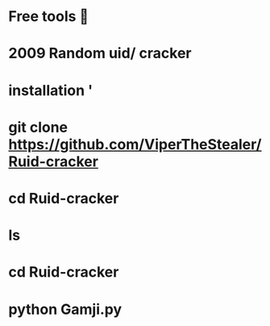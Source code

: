 # Free tools 💯
# 2009 Random uid/ cracker 
# installation '
# git clone https://github.com/ViperTheStealer/Ruid-cracker
# cd Ruid-cracker 
# ls
# cd Ruid-cracker
# python Gamji.py



